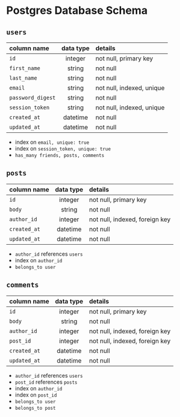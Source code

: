 # Postgres Database Schema

## `users`

| column name       | data type | details                   |
| :---------------- | :-------: | :------------------------ |
| `id`              |  integer  | not null, primary key     |
| `first_name`      |  string   | not null                  |
| `last_name`       |  string   | not null                  |
| `email`           |  string   | not null, indexed, unique |
| `password_digest` |  string   | not null                  |
| `session_token`   |  string   | not null, indexed, unique |
| `created_at`      | datetime  | not null                  |
| `updated_at`      | datetime  | not null                  |

- index on `email, unique: true`
- index on `session_token, unique: true`
- `has_many friends, posts, comments`

## `posts`

| column name  | data type | details                        |
| :----------- | :-------: | :----------------------------- |
| `id`         |  integer  | not null, primary key          |
| `body`       |  string   | not null                       |
| `author_id`  |  integer  | not null, indexed, foreign key |
| `created_at` | datetime  | not null                       |
| `updated_at` | datetime  | not null                       |

- `author_id` references `users`
- index on `author_id`
- `belongs_to user`

## `comments`

| column name  | data type | details                        |
| :----------- | :-------: | :----------------------------- |
| `id`         |  integer  | not null, primary key          |
| `body`       |  string   | not null                       |
| `author_id`  |  integer  | not null, indexed, foreign key |
| `post_id`    |  integer  | not null, indexed, foreign key |
| `created_at` | datetime  | not null                       |
| `updated_at` | datetime  | not null                       |

- `author_id` references `users`
- `post_id` references `posts`
- index on `author_id`
- index on `post_id`
- `belongs_to user`
- `belongs_to post`
